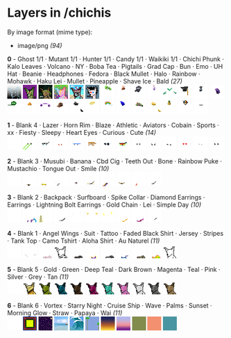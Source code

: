 # Layers in /chichis

By image format (mime type):
- image/png _(94)_


**0** -  Ghost 1/1 · Mutant 1/1 · Hunter 1/1 · Candy 1/1 · Waikiki 1/1 · Chichi Phunk · Kalo Leaves · Volcano · NY · Boba Tea · Pigtails · Grad Cap · Bun · Emo · UH Hat · Beanie · Headphones · Fedora · Black Mullet · Halo · Rainbow · Mohawk · Haku Lei · Mullet · Pineapple · Shave Ice · Bald  _(27)_ <br>
![](0_0.png "0 - Ghost 1/1") 
![](0_1.png "1 - Mutant 1/1") 
![](0_2.png "2 - Hunter 1/1") 
![](0_3.png "3 - Candy 1/1") 
![](0_4.png "4 - Waikiki 1/1") 
![](0_5.png "5 - Chichi Phunk") 
![](0_6.png "6 - Kalo Leaves") 
![](0_7.png "7 - Volcano") 
![](0_8.png "8 - NY") 
![](0_9.png "9 - Boba Tea") 
![](0_10.png "10 - Pigtails") 
![](0_11.png "11 - Grad Cap") 
![](0_12.png "12 - Bun") 
![](0_13.png "13 - Emo") 
![](0_14.png "14 - UH Hat") 
![](0_15.png "15 - Beanie") 
![](0_16.png "16 - Headphones") 
![](0_17.png "17 - Fedora") 
![](0_18.png "18 - Black Mullet") 
![](0_19.png "19 - Halo") 
![](0_20.png "20 - Rainbow") 
![](0_21.png "21 - Mohawk") 
![](0_22.png "22 - Haku Lei") 
![](0_23.png "23 - Mullet") 
![](0_24.png "24 - Pineapple") 
![](0_25.png "25 - Shave Ice") 
![](0_26.png "26 - Bald") 


**1** -  Blank 4 · Lazer · Horn Rim · Blaze · Athletic · Aviators · Cobain · Sports · xx · Fiesty · Sleepy · Heart Eyes · Curious · Cute  _(14)_ <br>
![](1_0.png "0 - Blank 4") 
![](1_1.png "1 - Lazer") 
![](1_2.png "2 - Horn Rim") 
![](1_3.png "3 - Blaze") 
![](1_4.png "4 - Athletic") 
![](1_5.png "5 - Aviators") 
![](1_6.png "6 - Cobain") 
![](1_7.png "7 - Sports") 
![](1_8.png "8 - xx") 
![](1_9.png "9 - Fiesty") 
![](1_10.png "10 - Sleepy") 
![](1_11.png "11 - Heart Eyes") 
![](1_12.png "12 - Curious") 
![](1_13.png "13 - Cute") 


**2** -  Blank 3 · Musubi · Banana · Cbd Cig · Teeth Out · Bone · Rainbow Puke · Mustachio · Tongue Out · Smile  _(10)_ <br>
![](2_0.png "0 - Blank 3") 
![](2_1.png "1 - Musubi") 
![](2_2.png "2 - Banana") 
![](2_3.png "3 - Cbd Cig") 
![](2_4.png "4 - Teeth Out") 
![](2_5.png "5 - Bone") 
![](2_6.png "6 - Rainbow Puke") 
![](2_7.png "7 - Mustachio") 
![](2_8.png "8 - Tongue Out") 
![](2_9.png "9 - Smile") 


**3** -  Blank 2 · Backpack · Surfboard · Spike Collar · Diamond Earrings · Earrings · Lightning Bolt Earrings · Gold Chain · Lei · Simple Day  _(10)_ <br>
![](3_0.png "0 - Blank 2") 
![](3_1.png "1 - Backpack") 
![](3_2.png "2 - Surfboard") 
![](3_3.png "3 - Spike Collar") 
![](3_4.png "4 - Diamond Earrings") 
![](3_5.png "5 - Earrings") 
![](3_6.png "6 - Lightning Bolt Earrings") 
![](3_7.png "7 - Gold Chain") 
![](3_8.png "8 - Lei") 
![](3_9.png "9 - Simple Day") 


**4** -  Blank 1 · Angel Wings · Suit · Tattoo · Faded Black Shirt · Jersey · Stripes · Tank Top · Camo Tshirt · Aloha Shirt · Au Naturel  _(11)_ <br>
![](4_0.png "0 - Blank 1") 
![](4_1.png "1 - Angel Wings") 
![](4_2.png "2 - Suit") 
![](4_3.png "3 - Tattoo") 
![](4_4.png "4 - Faded Black Shirt") 
![](4_5.png "5 - Jersey") 
![](4_6.png "6 - Stripes") 
![](4_7.png "7 - Tank Top") 
![](4_8.png "8 - Camo Tshirt") 
![](4_9.png "9 - Aloha Shirt") 
![](4_10.png "10 - Au Naturel") 


**5** -  Blank 5 · Gold · Green · Deep Teal · Dark Brown · Magenta · Teal · Pink · Silver · Grey · Tan  _(11)_ <br>
![](5_0.png "0 - Blank 5") 
![](5_1.png "1 - Gold") 
![](5_2.png "2 - Green") 
![](5_3.png "3 - Deep Teal") 
![](5_4.png "4 - Dark Brown") 
![](5_5.png "5 - Magenta") 
![](5_6.png "6 - Teal") 
![](5_7.png "7 - Pink") 
![](5_8.png "8 - Silver") 
![](5_9.png "9 - Grey") 
![](5_10.png "10 - Tan") 


**6** -  Blank 6 · Vortex · Starry Night · Cruise Ship · Wave · Palms · Sunset · Morning Glow · Straw · Papaya · Wai  _(11)_ <br>
![](6_0.png "0 - Blank 6") 
![](6_1.png "1 - Vortex") 
![](6_2.png "2 - Starry Night") 
![](6_3.png "3 - Cruise Ship") 
![](6_4.png "4 - Wave") 
![](6_5.png "5 - Palms") 
![](6_6.png "6 - Sunset") 
![](6_7.png "7 - Morning Glow") 
![](6_8.png "8 - Straw") 
![](6_9.png "9 - Papaya") 
![](6_10.png "10 - Wai") 


